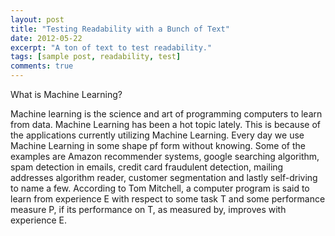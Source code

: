 ```yaml
---
layout: post
title: "Testing Readability with a Bunch of Text"
date: 2012-05-22
excerpt: "A ton of text to test readability."
tags: [sample post, readability, test]
comments: true
---
```



What is Machine Learning?

Machine learning is the science and art of programming computers to learn from data. 
Machine Learning has been a hot topic lately. This is because of the applications currently 
utilizing Machine Learning. Every day we use Machine Learning in some shape pf form without 
knowing. Some of the examples are Amazon recommender systems, google searching algorithm, 
spam detection in emails, credit card fraudulent detection, mailing addresses algorithm 
reader, customer segmentation and lastly self-driving to name a few. According to Tom 
Mitchell, a computer program is said to learn from experience E with respect to some 
task T and some performance measure P, if its performance on T, as measured by, improves with experience E.
